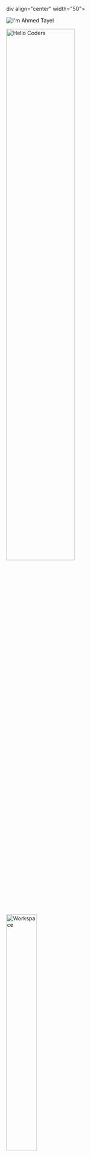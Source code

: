 div align="center" width="50">

<!-- اسمك المتحرك -->
<img src="https://readme-typing-svg.herokuapp.com?font=Orbitron&weight=700&size=35&color=000000&center=true&vCenter=true&width=500&lines=I'm+Ahmed+Tayel" alt="I'm Ahmed Tayel" /> <br>

<img src="https://github.com/SP-XD/SP-XD/blob/main/images/hellocoders_rounded.gif?raw=true" alt="Hello Coders" width="60%"/> <br>
<img src="https://github.com/SP-XD/SP-XD/blob/main/images/dev-working_rounded.gif?raw=true" alt="Workspace"  width="40%"/><br> 

<details>
<p><strong> <summary>  Busy coding & learning Data Engineering :   </summary> </strong></p>

[![Spotify](https://spotify-readme.sp-xd.vercel.app/api/spotify)](https://open.spotify.com/) <be>

</details>

![Totals Hits](https://komarev.com/ghpvc/?username=ahmed-tayel&style=flat&color=orange&label=PROFILE+VIEWS)
![Hits](https://hits.seeyoufarm.com/api/count/incr/badge.svg?url=https%3A%2F%2Fgithub.com%2Fahmed-tayel&count_bg=%2379C83D&title_bg=%23555555&icon=mediafire.svg&icon_color=%23E7E7E7&title=HITS&edge_flat=false)
[![telegram badge](https://img.shields.io/badge/Ahmed--Tayel-grey?style=flat&logo=telegram)](https://t.me/) <br>
</div>

<hr></hr>

![tools_I_use](https://img.shields.io/badge/-%F0%9F%9A%80%20Tools%20I%20use-orange)
![semicolon](https://img.shields.io/badge/-%3A-orange)
![Python](https://img.shields.io/badge/Python-FFD43B?style=flat&logo=python&logoColor=darkgreen)
![C++](https://img.shields.io/badge/C++-00599C?style=flat&logo=c%2B%2B&logoColor=white)
![Pandas](https://img.shields.io/badge/pandas-%23150458.svg?style=flat&logo=pandas&logoColor=white)
![NumPy](https://img.shields.io/badge/numpy-%23013243.svg?style=flat&logo=numpy&logoColor=white)
![Matplotlib](https://img.shields.io/badge/Matplotlib-323330?style=flat&logo=plotly&logoColor=white)
![Seaborn](https://img.shields.io/badge/Seaborn-009688?style=flat&logo=python&logoColor=white)
![Algorithms](https://img.shields.io/badge/Algorithms-007ACC?style=flat&logo=thealgorithms&logoColor=white)
![Data Structures](https://img.shields.io/badge/Data%20Structures-4EAA25?style=flat&logo=python&logoColor=white)
![Git](https://img.shields.io/badge/GIT-E44C30?style=flat&logo=git&logoColor=white)
![GNU/Linux](https://img.shields.io/badge/Linux-FCC624?style=flat&logo=linux&logoColor=black)
![VSCode](https://img.shields.io/badge/Visual_Studio_Code-0078D4?style=flat&logo=visual%20studio%20code&logoColor=white)

```python
# tools_I_use organized

class About(AhmedTayel): 
  const myTools = {  
    "ProgrammingLanguages" : { "Python", "C++" },
    "Libraries" : { "Pandas", "NumPy", "Matplotlib", "Seaborn" },
    "Concepts" : { "Problem Solving", "Algorithms", "Queue", "Linked List" },
    "Editors" : { "VSCode" },
    "Platforms" : { "GNU/Linux", "Windows" },
    "OtherTools" : { "Git" }
  };
}

<img alt="GIF" src="https://github.com/SP-XD/SP-XD/blob/main/images/Developer.gif" width="25" />   I’m currently learning Data Engineering. <img align="right" src="https://raw.githubusercontent.com/Tarikul-Islam-Anik/Animated-Fluent-Emojis/master/Emojis/Animals/Penguin.png" alt="Penguin" width="15%" /><br>

<img src="https://github.com/SP-XD/SP-XD/blob/main/images/hyperkitty.gif?raw=true" width="20" />    I like exploring GNU/Linux. <br>

<img src="https://github.com/SP-XD/SP-XD/blob/main/images/message.gif?raw=true" width="25" />   Ask me about Problem Solving, Algorithms, or Data. <br>

<img src="https://github.com/SP-XD/SP-XD/blob/main/images/letterbox.gif?raw=true" width="25" />   Find me on Telegram: @ahmed_tayel<br>

<img src="https://github.com/SP-XD/SP-XD/blob/main/images/lightning.gif?raw=true" width="12" />    Fun fact: The Queue always comes before the Stack… at least in the alphabet 😄.<br>

<div align="center" >
<a  href="https://github.com/ahmed-tayel"><img src="https://raw.githubusercontent.com/SP-XD/profile-summary-cards/master/profile-summary-card-output/nord_dark/3-stats.svg" width="32.5%">
<img src="https://raw.githubusercontent.com/SP-XD/profile-summary-cards/master/profile-summary-card-output/nord_dark/1-repos-per-language.svg" width="32.5%">
<img src="https://raw.githubusercontent.com/SP-XD/profile-summary-cards/master/profile-summary-card-output/nord_dark/2-most-commit-language.svg" width="32.5%"></a><details>
  <summary>More stats</summary><img align="center" src="https://raw.githubusercontent.com/SP-XD/profile-summary-cards/master/profile-summary-card-output/nord_dark/0-profile-details.svg" ></details><hr></hr>Code Cycle<br><img src="https://raw.githubusercontent.com/Tarikul-Islam-Anik/Animated-Fluent-Emojis/master/Emojis/Smilies/Face%20with%20Spiral%20Eyes.png" width="10%" alt="Debugging mode!"/>
&nbsp;&nbsp;&nbsp;&nbsp;&nbsp;
<img src="https://raw.githubusercontent.com/Tarikul-Islam-Anik/Animated-Fluent-Emojis/master/Emojis/Smilies/Relieved%20Face.png" width="10%" alt="It's working!"/>
&nbsp;&nbsp;&nbsp;&nbsp;&nbsp;
<img src="https://raw.githubusercontent.com/Tarikul-Islam-Anik/Animated-Fluent-Emojis/master/Emojis/Smilies/Astonished%20Face.png" width="10%" alt="It's working but I don't know how!"/><br></div>
